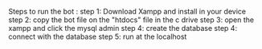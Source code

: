 Steps to run the bot :
step 1: Download Xampp and install in your device
step 2: copy the bot file on the "htdocs" file in the c drive
step 3: open the xampp and click the mysql admin
step 4: create the database
step 4: connect with the database
step 5: run at the localhost
